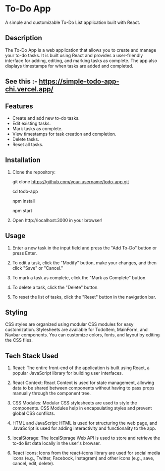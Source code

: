 # To-Do App

A simple and customizable To-Do List application built with React.

## Description

The To-Do App is a web application that allows you to create and manage your to-do tasks. It is built using React and provides a user-friendly interface for adding, editing, and marking tasks as complete. The app also displays timestamps for when tasks are added and completed.


## See this :- https://simple-todo-app-chi.vercel.app/


## Features

- Create and add new to-do tasks.
- Edit existing tasks.
- Mark tasks as complete.
- View timestamps for task creation and completion.
- Delete tasks.
- Reset all tasks.

## Installation

1. Clone the repository:

   git clone https://github.com/your-username/todo-app.git

   cd todo-app

   npm install

   npm start

2. Open http://localhost:3000 in your browser!


## Usage

1. Enter a new task in the input field and press the "Add To-Do" button or press Enter.

2. To edit a task, click the "Modify" button, make your changes, and then click "Save" or "Cancel."

3. To mark a task as complete, click the "Mark as Complete" button.

4. To delete a task, click the "Delete" button.

5. To reset the list of tasks, click the "Reset" button in the navigation bar.


## Styling

CSS styles are organized using modular CSS modules for easy customization.
Stylesheets are available for TodoItem, MainForm, and Navbar components.
You can customize colors, fonts, and layout by editing the CSS files.


## Tech Stack Used
1. React: The entire front-end of the application is built using React, a popular JavaScript library for building user interfaces.

2. React Context: React Context is used for state management, allowing data to be shared between components without having to pass props manually through the component tree.

3. CSS Modules: Modular CSS stylesheets are used to style the components. CSS Modules help in encapsulating styles and prevent global CSS conflicts.

4. HTML and JavaScript: HTML is used for structuring the web page, and JavaScript is used for adding interactivity and functionality to the app.

5. localStorage: The localStorage Web API is used to store and retrieve the to-do list data locally in the user's browser.

6. React Icons: Icons from the react-icons library are used for social media icons (e.g., Twitter, Facebook, Instagram) and other icons (e.g., save, cancel, edit, delete).
